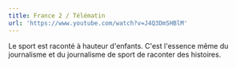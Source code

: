 ```yaml
---
title: France 2 / Télématin
url: 'https://www.youtube.com/watch?v=J4Q3DmSHBlM'
---
```


Le sport est raconté à hauteur d'enfants. C'est l'essence même du journalisme et du journalisme de sport de raconter des histoires.
